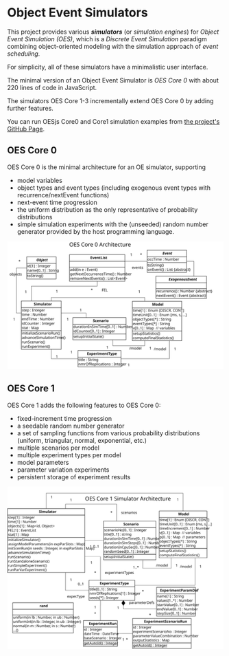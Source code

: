 # Object Event Simulators 
This project provides various ***simulators*** (or *simulation engines*) for *Object Event Simulation (OES)*,
which is a *Discrete Event Simulation* paradigm combining object-oriented modeling with the simulation approach of 
*event scheduling*.

For simplicity, all of these simulators have a minimalistic user interface.

The minimal version of an Object Event Simulator is *OES Core 0* with about 220 lines of code in JavaScript. 

The simulators OES Core 1-3 incrementally extend OES Core 0 by adding further features.

You can run OESjs Core0 and Core1 simulation examples from [the project's GitHub Page](https://gwagner57.github.io/oes/).

## OES Core 0

OES Core 0 is the minimal architecture for an OE simulator, supporting  

- model variables 
- object types and event types (including exogenous event types with recurrence/nextEvent functions)
- next-event time progression
- the uniform distribution as the only representative of probability distributions
- simple simulation experiments with the (unseeded) random number generator provided by the host programming language.

<img src="docs/OES-Core0.svg">

## OES Core 1

OES Core 1 adds the following features to OES Core 0:

- fixed-increment time progression
- a seedable random number generator
- a set of sampling functions from various probability distributions (uniform, triangular, normal, exponential, etc.)
- multiple scenarios per model
- multiple experiment types per model
- model parameters 
- parameter variation experiments
- persistent storage of experiment results 

<img src="docs/OES-Core1.svg">
